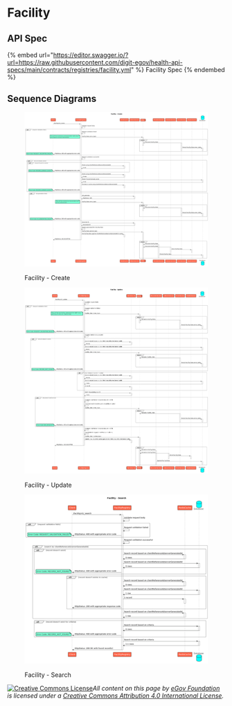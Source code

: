# Facility

## API Spec

{% embed url="https://editor.swagger.io/?url=https://raw.githubusercontent.com/digit-egov/health-api-specs/main/contracts/registries/facility.yml" %}
Facility Spec
{% endembed %}

## Sequence Diagrams

<figure><img src="../../../.gitbook/assets/facility_create.png" alt=""><figcaption><p>Facility - Create</p></figcaption></figure>

<figure><img src="../../../.gitbook/assets/facility_update.png" alt=""><figcaption><p>Facility - Update</p></figcaption></figure>

<figure><img src="../../../.gitbook/assets/facility_search.png" alt=""><figcaption><p>Facility - Search</p></figcaption></figure>



[![Creative Commons License](https://i.creativecommons.org/l/by/4.0/80x15.png)_​_](http://creativecommons.org/licenses/by/4.0/)_All content on this page by_ [_eGov Foundation_](https://egov.org.in/) _is licensed under a_ [_Creative Commons Attribution 4.0 International License_](http://creativecommons.org/licenses/by/4.0/)_._

